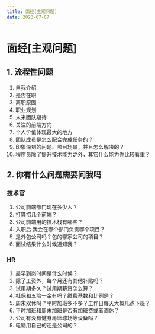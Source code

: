 ```yaml
---
title: 面经[主观问题]
date: 2023-07-07
---
```


# 面经[主观问题]



## 1. 流程性问题

1. 自我介绍
2. 是否在职
3. 离职原因
4. 职业规划
5. 未来团队期待
6. 关注的前端方向
7. 个人价值体现最大的地方
8. 团队成员是怎么配合完成任务的？
9. 印象深刻的问题、项目场景，并且怎么解决的？
10. 程序员除了提升技术能力之外，其它什么能力你比较看重？



## 2. 你有什么问题需要问我吗

### 技术官

1. 公司前端部门现在多少人？
2. 打算招几个前端？
3. 公司前端用的技术栈有哪些？
4. 入职后 我会在哪个部门负责哪个项目？
5. 是外包公司吗？包的哪家公司的项目？
6. 面试结果什么时候通知我？



### HR

1. 最早到岗时间是什么时候？
2. 除了工资外，每个月还有其他补贴吗？
3. 试用期多久？试用期薪资怎么算？
4. 社保和五险一金有吗？缴费基数和比例是？
5. 周末双休吗？平时加班多不多？工作日每天大概几点下班？
6. 平时加班和周末加班是否有加班费或者调休？
7. 公司有没有健身房篮球场等设备吗？
8. 电脑用自己的还是公司的？